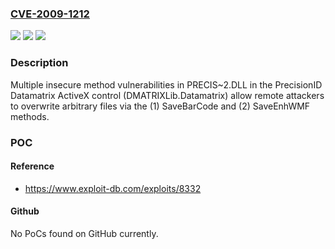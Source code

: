 ### [CVE-2009-1212](https://cve.mitre.org/cgi-bin/cvename.cgi?name=CVE-2009-1212)
![](https://img.shields.io/static/v1?label=Product&message=n%2Fa&color=blue)
![](https://img.shields.io/static/v1?label=Version&message=n%2Fa&color=blue)
![](https://img.shields.io/static/v1?label=Vulnerability&message=n%2Fa&color=brighgreen)

### Description

Multiple insecure method vulnerabilities in PRECIS~2.DLL in the PrecisionID Datamatrix ActiveX control (DMATRIXLib.Datamatrix) allow remote attackers to overwrite arbitrary files via the (1) SaveBarCode and (2) SaveEnhWMF methods.

### POC

#### Reference
- https://www.exploit-db.com/exploits/8332

#### Github
No PoCs found on GitHub currently.

